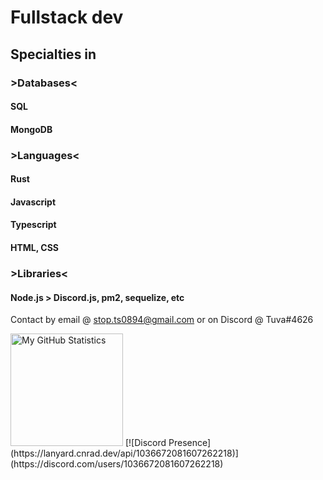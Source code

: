 # Fullstack dev
## Specialties in
### >Databases<
#### SQL
#### MongoDB
### >Languages<
#### Rust
#### Javascript
#### Typescript
#### HTML, CSS
### >Libraries<
#### Node.js > Discord.js, pm2, sequelize, etc

Contact by email @ stop.ts0894@gmail.com
or on Discord @ Tuva#4626

  <img height="180em" src="https://github-readme-stats-eight-theta.vercel.app/api?username=Joy6000&show_icons=true&include_all_commits=true&count_private=true&theme=dark" alt="My GitHub Statistics">
[![Discord Presence](https://lanyard.cnrad.dev/api/1036672081607262218)](https://discord.com/users/1036672081607262218)
  
<!---
Joy6000/Joy6000 is a ✨ special ✨ repository because its `README.md` (this file) appears on your GitHub profile.
You can click the Preview link to take a look at your changes.
--->
